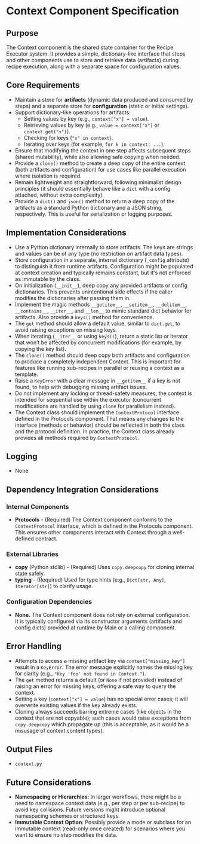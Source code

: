 # Context Component Specification

## Purpose

The Context component is the shared state container for the Recipe Executor system. It provides a simple, dictionary-like interface that steps and other components use to store and retrieve data (artifacts) during recipe execution, along with a separate space for configuration values.

## Core Requirements

- Maintain a store for **artifacts** (dynamic data produced and consumed by steps) and a separate store for **configuration** (static or initial settings).
- Support dictionary-like operations for artifacts:
  - Setting values by key (e.g., `context["x"] = value`).
  - Retrieving values by key (e.g., `value = context["x"]` or `context.get("x")`).
  - Checking for keys (`"x" in context`).
  - Iterating over keys (for example, `for k in context: ...`).
- Ensure that modifying the context in one step affects subsequent steps (shared mutability), while also allowing safe copying when needed.
- Provide a `clone()` method to create a deep copy of the entire context (both artifacts and configuration) for use cases like parallel execution where isolation is required.
- Remain lightweight and straightforward, following minimalist design principles (it should essentially behave like a `dict` with a config attached, without extra complexity).
- Provide a `dict()` and `json()` method to return a deep copy of the artifacts as a standard Python dictionary and a JSON string, respectively. This is useful for serialization or logging purposes.

## Implementation Considerations

- Use a Python dictionary internally to store artifacts. The keys are strings and values can be of any type (no restriction on artifact data types).
- Store configuration in a separate, internal dictionary (`_config` attribute) to distinguish it from runtime artifacts. Configuration might be populated at context creation and typically remains constant, but it's not enforced as immutable by the class.
- On initialization (`__init__`), deep copy any provided artifacts or config dictionaries. This prevents unintentional side effects if the caller modifies the dictionaries after passing them in.
- Implement the magic methods `__getitem__`, `__setitem__`, `__delitem__`, `__contains__`, `__iter__`, and `__len__` to mimic standard dict behavior for artifacts. Also provide a `keys()` method for convenience.
- The `get` method should allow a default value, similar to `dict.get`, to avoid raising exceptions on missing keys.
- When iterating (`__iter__` or using `keys()`), return a static list or iterator that won’t be affected by concurrent modifications (for example, by copying the key list).
- The `clone()` method should deep copy both artifacts and configuration to produce a completely independent Context. This is important for features like running sub-recipes in parallel or reusing a context as a template.
- Raise a `KeyError` with a clear message in `__getitem__` if a key is not found, to help with debugging missing artifact issues.
- Do not implement any locking or thread-safety measures; the context is intended for sequential use within the executor (concurrent modifications are handled by using `clone` for parallelism instead).
- The Context class should implement the `ContextProtocol` interface defined in the Protocols component. That means any changes to the interface (methods or behavior) should be reflected in both the class and the protocol definition. In practice, the Context class already provides all methods required by `ContextProtocol`.

## Logging

- None

## Dependency Integration Considerations

### Internal Components

- **Protocols** - (Required) The Context component conforms to the `ContextProtocol` interface, which is defined in the Protocols component. This ensures other components interact with Context through a well-defined contract.

### External Libraries

- **copy** (Python stdlib) - (Required) Uses `copy.deepcopy` for cloning internal state safely.
- **typing** - (Required) Used for type hints (e.g., `Dict[str, Any]`, `Iterator[str]`) to clarify usage.

### Configuration Dependencies

- **None.** The Context component does not rely on external configuration. It is typically configured via its constructor arguments (artifacts and config dicts) provided at runtime by Main or a calling component.

## Error Handling

- Attempts to access a missing artifact key via `context["missing_key"]` result in a `KeyError`. The error message explicitly names the missing key for clarity (e.g., `"Key 'foo' not found in Context."`).
- The `get` method returns a default (or `None` if not provided) instead of raising an error for missing keys, offering a safe way to query the context.
- Setting a key (`context["x"] = value`) has no special error cases; it will overwrite existing values if the key already exists.
- Cloning always succeeds barring extreme cases (like objects in the context that are not copyable); such cases would raise exceptions from `copy.deepcopy` which propagate up (this is acceptable, as it would be a misusage of context content types).

## Output Files

- `context.py`

## Future Considerations

- **Namespacing or Hierarchies**: In larger workflows, there might be a need to namespace context data (e.g., per step or per sub-recipe) to avoid key collisions. Future versions might introduce optional namespacing schemes or structured keys.
- **Immutable Context Option**: Possibly provide a mode or subclass for an immutable context (read-only once created) for scenarios where you want to ensure no step modifies the data.
